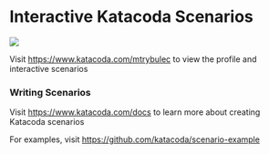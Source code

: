 # Interactive Katacoda Scenarios

[![](http://shields.katacoda.com/katacoda/mtrybulec/count.svg)](https://www.katacoda.com/mtrybulec "Get your profile on Katacoda.com")

Visit https://www.katacoda.com/mtrybulec to view the profile and interactive scenarios

### Writing Scenarios
Visit https://www.katacoda.com/docs to learn more about creating Katacoda scenarios

For examples, visit https://github.com/katacoda/scenario-example
